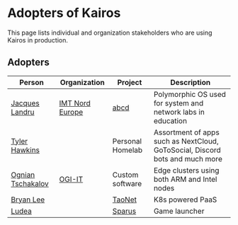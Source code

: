 # Adopters of Kairos

This page lists individual and organization stakeholders who are using Kairos in production.

## Adopters

| Person | Organization | Project | Description |
|--------|--------------|---------|-------------|
| [Jacques Landru](https://github.com/j-landru) | [IMT Nord Europe](https://imt-nord-europe.fr/en/) | [abcd](https://framagit.org/j-landru/abcd) | Polymorphic OS used for system and network labs in education |
| [Tyler Hawkins](https://github.com/tyzbit) | | Personal Homelab | Assortment of apps such as NextCloud, GoToSocial, Discord bots and much more |
| [Ognian Tschakalov](mailto:ognian.tschakalov@ogi-it.com) | [OGI-IT](http://www.ogi-it.com/) | Custom software | Edge clusters using both ARM and Intel nodes |
| [Bryan Lee](https://github.com/6ixfalls) | | [TaoNet](https://taonet.work/) | K8s powered PaaS |
| [Ludea](https://github.com/Ludea) | | [Sparus](https://github.com/Ludea/Sparus) | Game launcher |
